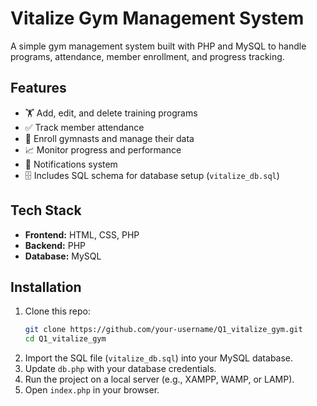 # Vitalize Gym Management System

A simple gym management system built with PHP and MySQL to handle programs, attendance, member enrollment, and progress tracking.

## Features
- 🏋️ Add, edit, and delete training programs  
- ✅ Track member attendance  
- 👤 Enroll gymnasts and manage their data  
- 📈 Monitor progress and performance  
- 🔔 Notifications system  
- 🗄 Includes SQL schema for database setup (`vitalize_db.sql`)  

## Tech Stack
- **Frontend:** HTML, CSS, PHP  
- **Backend:** PHP  
- **Database:** MySQL  

## Installation
1. Clone this repo:
   ```bash
   git clone https://github.com/your-username/Q1_vitalize_gym.git
   cd Q1_vitalize_gym
   ```
2. Import the SQL file (`vitalize_db.sql`) into your MySQL database.  
3. Update `db.php` with your database credentials.  
4. Run the project on a local server (e.g., XAMPP, WAMP, or LAMP).  
5. Open `index.php` in your browser.  


